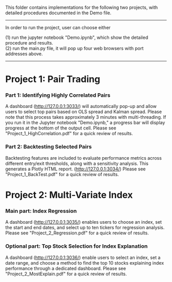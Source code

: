This folder contains implementations for the following two projects, with detailed procedures documented in the Demo file.

--------------------------------------------------------------------------------------------------
In order to run the project, user can choose either

(1) run the jupyter notebook "Demo.ipynb", which show the detailed procedure and results.<br>
(2) run the main.py file, it will pop up four web browsers with port addresses above.

--------------------------------------------------------------------------------------------------

# Project 1: Pair Trading

### Part 1: Identifying Highly Correlated Pairs
A dashboard (http://127.0.0.1:3033/) will automatically pop-up and allow users to select top pairs based on OLS spread and Kalman spread.
Please note that this process takes approximately 3 minutes with multi-threading. If you run it in the Jupyter notebook "Demo.ipynb," a progress bar will display progress at the bottom of the output cell.
Please see "Project_1_HighCorrelation.pdf" for a quick review of results.


### Part 2: Backtesting Selected Pairs
Backtesting features are included to evaluate performance metrics across different entry/exit thresholds, along with a sensitivity analysis. This generates a Plotly HTML report. (http://127.0.0.1:3034/)
Please see "Project_1_BackTest.pdf" for a quick review of results.


# Project 2: Multi-Variate Index
### Main part: Index Regression
A dashboard (http://127.0.0.1:3035/) enables users to choose an index, set the start and end dates, and select up to ten tickers for regression analysis.
Please see "Project_2_Regression.pdf" for a quick review of results.


### Optional part: Top Stock Selection for Index Explanation
A dashboard (http://127.0.0.1:3036/)  enable users to select an index, set a date range, and choose a method to find the top 10 stocks explaining index performance through a dedicated dashboard.
Please see "Project_2_MostExplain.pdf" for a quick review of results.


